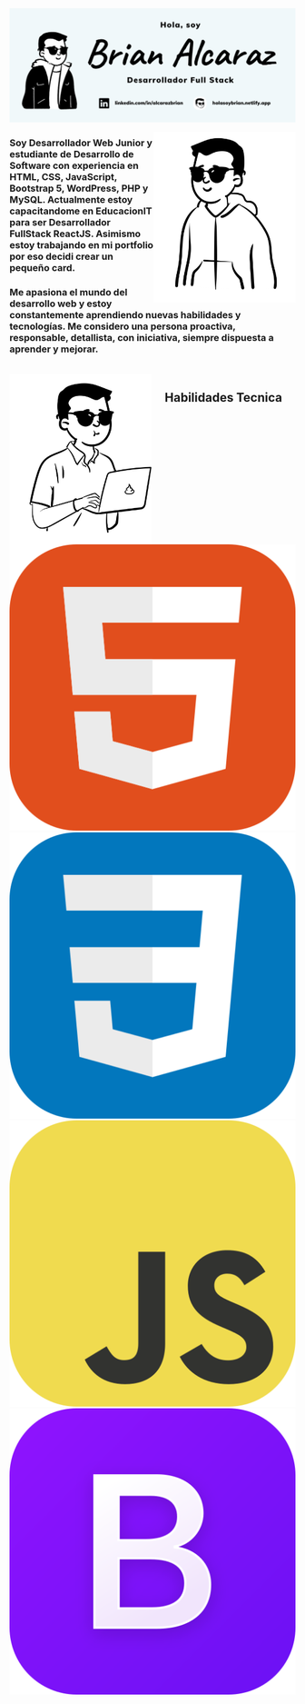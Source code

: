 ![Brian Alcaraz Banner Github](https://github.com/HolasoyBrianxd/HolasoyBrianxd/blob/main/img/banner-github.png)

<img align="right" alt="Brian Alcaraz Avatar" width="250" height="300" src="https://github.com/HolasoyBrianxd/HolasoyBrianxd/blob/main/img/brian3.png">

### Soy Desarrollador Web Junior y estudiante de Desarrollo de Software con experiencia en HTML, CSS, JavaScript, Bootstrap 5, WordPress, PHP y MySQL. Actualmente estoy capacitandome en EducacionIT para ser Desarrollador FullStack ReactJS. Asimismo estoy trabajando en mi portfolio por eso decidi crear un pequeño card.

### Me apasiona el mundo del desarrollo web y estoy constantemente aprendiendo nuevas habilidades y tecnologías. Me considero una persona proactiva, responsable, detallista, con iniciativa, siempre dispuesta a aprender y mejorar.

<br/>

<img align="left" alt="Brian Alcaraz Avatar" width="250" height="300" src="https://github.com/HolasoyBrianxd/HolasoyBrianxd/blob/main/img/brian5.png">

## <center> Habilidades Tecnica <center>
![Logo HTML](https://github.com/HolasoyBrianxd/HolasoyBrianxd/blob/main/img/HTML.svg)![Logo CSS](https://github.com/HolasoyBrianxd/HolasoyBrianxd/blob/main/img/CSS.svg)
![Logo JS](https://github.com/HolasoyBrianxd/HolasoyBrianxd/blob/main/img/JavaScript.svg)
![Logo Bootstrap](https://github.com/HolasoyBrianxd/HolasoyBrianxd/blob/main/img/Bootstrap.svg)

